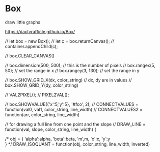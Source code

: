 # Box
draw little graphs

https://dactyrafficle.github.io/Box/

// let box = new Box();
// let c = box.returnCanvas();
// container.appendChild(c); 

// box.CLEAR_CANVAS()

// box.dimension(500, 500); // this is the number of pixels
// box.rangex(5, 50);       // set the range in x
// box.rangey(3, 130);      // set the range in y 

// box.SHOW_GRID_X(dx, color_string) // dx, dy are in values
// box.SHOW_GRID_Y(dy, color_string)

// VAL2PIXEL();
// PIXEL2VAL();

// box.SHOWVALUE({'x':5,'y':5}, '#fco', 2);
// CONNECTVALUES = function(val0, val1, color_string, line_width)
// CONNECTVALUES2 = function(arr, color_string, line_width)

// for drawing a full line from one point and the slope
// DRAW_LINE = function(val, slope, color_string, line_width) {

/*
 obj = {
  'alpha':alpha,
  'beta':beta,
  'm',m,
  'x':x,
  'y':y  
 }
*/
DRAW_ISOQUANT = function(obj, color_string, line_width, inverted)
